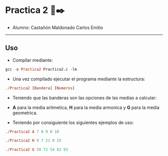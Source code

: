 # **Practica 2** 📕✒️

- Alumno: Castañón Maldonado Carlos Emilio 

---

## **Uso**

- Compilar mediante:

```Haskell
gcc -o Practica2 Practica2.c -lm
```

- Una vez compilado ejecutar el programa mediante la estructura:

```Haskell
./Practica2 [Bandera] [Numeros]
```
- Teniendo que las banderas son las opciones de las medias a calcular: 

- **A** para la media aritmetica, **H** para la media armonica y **G** para la media geometrica.

- Teniendo por consiguiente los siguientes ejemplos de uso:

```Haskell
./Practica2 A 7 8 9 0 10
```

```Haskell
./Practica2 H 9 7 21 8 15
```

```Haskell
./Practica2 G 50 72 54 82 93
```


